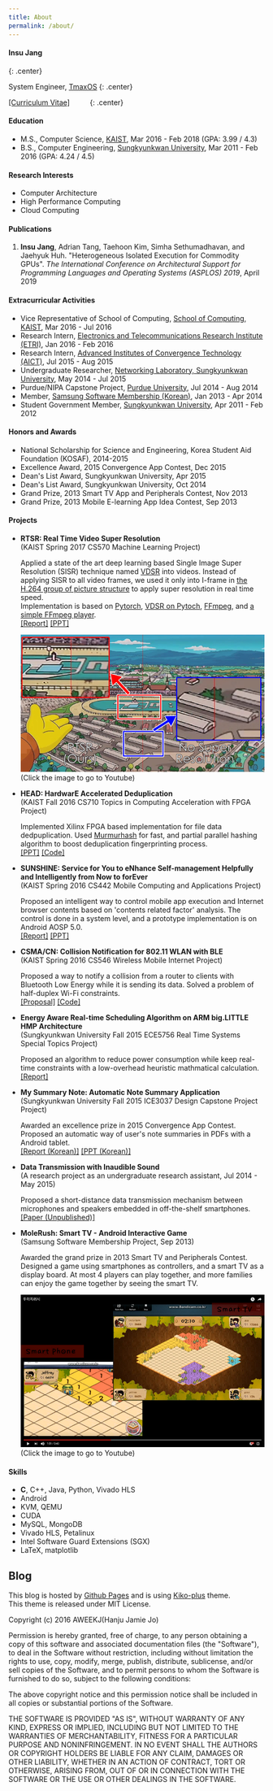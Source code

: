```yaml
---
title: About
permalink: /about/
---
```


<!-- ![profile](/assets/images/profile.png){: .center-image} -->

#### Insu Jang
{: .center}

System Engineer, [TmaxOS](http://tmaxos.com)
{: .center}

[[Curriculum Vitae]](/assets/cv/cv_insujang.pdf) &nbsp;&nbsp;
<a href="https://github.com/{{ site.author.github }}"><i class="fa fa-github fa-lg" aria-hidden="true"></i></a> &nbsp;&nbsp;
<a href="https://www.linkedin.com/in/{{ site.author.linkedin }}"><i class="fa fa-linkedin fa-lg" aria-hidden="true"></i></a> &nbsp;&nbsp;
<a href="mailto:{{ site.author.email }}"><i class="fa fa-envelope fa-lg" aria-hidden="true"></i></a>
{: .center}

#### Education
- M.S., Computer Science,  [KAIST](http://www.kaist.edu/html/en/index.html), Mar 2016 - Feb 2018 (GPA: 3.99 / 4.3)
- B.S., Computer Engineering, [Sungkyunkwan University](http://www.skku.edu/eng_home/index.jsp), Mar 2011 - Feb 2016 (GPA: 4.24 / 4.5)

#### Research Interests
- Computer Architecture
- High Performance Computing
- Cloud Computing

#### Publications
1. **Insu Jang**, Adrian Tang, Taehoon Kim, Simha Sethumadhavan, and Jaehyuk Huh. "Heterogeneous Isolated Execution for Commodity GPUs".
*The International Conference on Architectural Support for Programming Languages and Operating Systems (ASPLOS) 2019*, April 2019

#### Extracurricular Activities
- Vice Representative of School of Computing, [School of Computing, KAIST](https://cs.kaist.ac.kr), Mar 2016 - Jul 2016
- Research Intern, [Electronics and Telecommunications Research Institute (ETRI)](https://etri.re.kr/eng/main/main.etri), Jan 2016 - Feb 2016
- Research Intern, [Advanced Institutes of Convergence Technology (AICT)](http://aict.snu.ac.kr/eng/), Jul 2015 - Aug 2015
- Undergraduate Researcher, [Networking Laboratory, Sungkyunkwan University](http://monet.skku.edu/), May 2014 - Jul 2015
- Purdue/NIPA Capstone Project, [Purdue University](http://www.purdue.edu/), Jul 2014 - Aug 2014
- Member, [Samsung Software Membership (Korean)](http://secmem.org/), Jan 2013 - Apr 2014
- Student Government Member, [Sungkyunkwan University](http://www.skku.edu/eng_home/index.jsp), Apr 2011 - Feb 2012


#### Honors and Awards
- National Scholarship for Science and Engineering, Korea Student Aid Foundation (KOSAF), 2014-2015
- Excellence Award, 2015 Convergence App Contest, Dec 2015
- Dean's List Award, Sungkyunkwan University, Apr 2015
- Dean's List Award, Sungkyunkwan University, Oct 2014
- Grand Prize, 2013 Smart TV App and Peripherals Contest, Nov 2013
- Grand Prize, 2013 Mobile E-learning App Idea Contest, Sep 2013

#### Projects
- **RTSR: Real Time Video Super Resolution**  
(KAIST Spring 2017 CS570 Machine Learning Project)

    Applied a state of the art deep learning based Single Image Super Resolution (SISR) technique named [VDSR](http://www.cv-foundation.org/openaccess/content_cvpr_2016/html/Kim_Accurate_Image_Super-Resolution_CVPR_2016_paper.html) into videos.
    Instead of applying SISR to all video frames, we used it only into I-frame in [the H.264 group of picture structure](https://en.wikipedia.org/wiki/Group_of_pictures) to apply super resolution in real time speed.  
    Implementation is based on [Pytorch](http://pytorch.org/), [VDSR on Pytoch](https://github.com/twtygqyy/pytorch-vdsr),
    [FFmpeg](https://www.ffmpeg.org/), and [a simple FFmpeg player](https://github.com/Akagi201/ffmpeg-player).  
    [[Report]](/assets/pdf/cs570_final.pdf)
    [[PPT]](/assets/pdf/cs570_final_ppt.pdf)

    [![rtsr](/assets/images/projects/rtsr_thumbnail.png)](https://youtu.be/_cVU23W_Jt8)
    (Click the image to go to Youtube)

- **HEAD: HardwarE Accelerated Deduplication**  
(KAIST Fall 2016 CS710 Topics in Computing Acceleration with FPGA Project)

    Implemented Xilinx FPGA based implementation for file data dedpuplication.
    Used [Murmurhash](https://en.wikipedia.org/wiki/MurmurHash) for fast, and partial parallel hashing algorithm to boost deduplication fingerprinting process.  
    [[PPT]](/assets/pdf/cs710_final_ppt.pdf)
    [[Code]](https://github.com/insujang/HEAD)

- **SUNSHINE: Service for You to eNhance Self-management Helpfully and Intelligently from Now to forEver**  
(KAIST Spring 2016 CS442 Mobile Computing and Applications Project)

    Proposed an intelligent way to control mobile app execution and Internet browser contents based on
    'contents related factor' analysis. The control is done in a system level, and a prototype implementation is on Android AOSP 5.0.  
    [[Report]](/assets/pdf/cs442_final.pdf)
    [[PPT]](/assets/pdf/cs442_final_ppt.pdf)

- **CSMA/CN: Collision Notification for 802.11 WLAN with BLE**  
(KAIST Spring 2016 CS546 Wireless Mobile Internet Project)

    Proposed a way to notify a collision from a router to clients with Bluetooth Low Energy while it is sending its data. Solved a problem of half-duplex Wi-Fi constraints.  
    [[Proposal]](/assets/pdf/cs546_proposal.pdf)
    [[Code]](https://github.com/insujang/csmacn)

- **Energy Aware Real-time Scheduling Algorithm on ARM big.LITTLE HMP Architecture**  
(Sungkyunkwan University Fall 2015 ECE5756 Real Time Systems Special Topics Project)

    Proposed an algorithm to reduce power consumption while keep real-time constraints
    with a low-overhead heuristic mathmatical calculation.  
    [[Report]](/assets/pdf/ece5756_final.pdf)

- **My Summary Note: Automatic Note Summary Application**  
(Sungkyunkwan University Fall 2015 ICE3037 Design Capstone Project Project)

    Awarded an excellence prize in 2015 Convergence App Contest.
    Proposed an automatic way of user's note summaries in PDFs with a Android tablet.  
    [[Report (Korean)]](/assets/pdf/ice3037_final.pdf)
    [[PPT (Korean)]](/assets/pdf/ice3037_final_ppt.pdf)

- **Data Transmission with Inaudible Sound**  
(A research project as an undergraduate research assistant, Jul 2014 - May 2015)

    Proposed a short-distance data transmission mechanism between microphones and
    speakers embedded in off-the-shelf smartphones.  
    [[Paper (Unpublished)]](/assets/pdf/research_paper_data_communication.pdf)

- **MoleRush: Smart TV - Android Interactive Game**  
(Samsung Software Membership Project, Sep 2013)

    Awarded the grand prize in 2013 Smart TV and Peripherals Contest.
    Designed a game using smartphones as controllers, and a smart TV as a display board.
    At most 4 players can play together, and more families can enjoy the game together by seeing the smart TV.  

    [![molerush](/assets/images/projects/molerush_thumbnail.png)](https://youtu.be/fFzxrAJX9wo)
    (Click the image to go to Youtube)


#### Skills
- **C**, C++, Java, Python, Vivado HLS
- Android
- KVM, QEMU
- CUDA
- MySQL, MongoDB
- Vivado HLS, Petalinux
- Intel Software Guard Extensions (SGX)
- LaTeX, matplotlib

## Blog
This blog is hosted by [Github Pages](https://pages.github.com/) and is using [Kiko-plus](https://aweekj.github.io/Kiko-plus) theme.  
This theme is released under MIT License.

Copyright (c) 2016 AWEEKJ(Hanju Jamie Jo)

Permission is hereby granted, free of charge, to any person obtaining a copy of this software and associated documentation files (the "Software"), to deal in the Software without restriction, including without limitation the rights to use, copy, modify, merge, publish, distribute, sublicense, and/or sell copies of the Software, and to permit persons to whom the Software is furnished to do so, subject to the following conditions:

The above copyright notice and this permission notice shall be included in all copies or substantial portions of the Software.

THE SOFTWARE IS PROVIDED "AS IS", WITHOUT WARRANTY OF ANY KIND, EXPRESS OR IMPLIED, INCLUDING BUT NOT LIMITED TO THE WARRANTIES OF MERCHANTABILITY, FITNESS FOR A PARTICULAR PURPOSE AND NONINFRINGEMENT. IN NO EVENT SHALL THE AUTHORS OR COPYRIGHT HOLDERS BE LIABLE FOR ANY CLAIM, DAMAGES OR OTHER LIABILITY, WHETHER IN AN ACTION OF CONTRACT, TORT OR OTHERWISE, ARISING FROM, OUT OF OR IN CONNECTION WITH THE SOFTWARE OR THE USE OR OTHER DEALINGS IN THE SOFTWARE.
